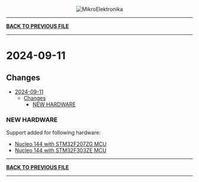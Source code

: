 <p align="center">
  <img src="http://www.mikroe.com/img/designs/beta/logo_small.png?raw=true" alt="MikroElektronika"/>
</p>

---

**[BACK TO PREVIOUS FILE](../changelog.md)**

---

# 2024-09-11

## Changes

- [2024-09-11](#2024-09-11)
  - [Changes](#changes)
    - [NEW HARDWARE](#new-hardware)

### NEW HARDWARE

Support added for following hardware:

+ [Nucleo 144 with STM32F207ZG MCU](https://www.st.com/content/st_com/en/products/evaluation-tools/product-evaluation-tools/mcu-mpu-eval-tools/stm32-mcu-mpu-eval-tools/stm32-nucleo-boards/nucleo-f207zg.html)
+ [Nucleo 144 with STM32F303ZE MCU](https://www.st.com/content/st_com/en/products/evaluation-tools/product-evaluation-tools/mcu-mpu-eval-tools/stm32-mcu-mpu-eval-tools/stm32-nucleo-boards/nucleo-f303ze.html)

---

**[BACK TO PREVIOUS FILE](../changelog.md)**

---
